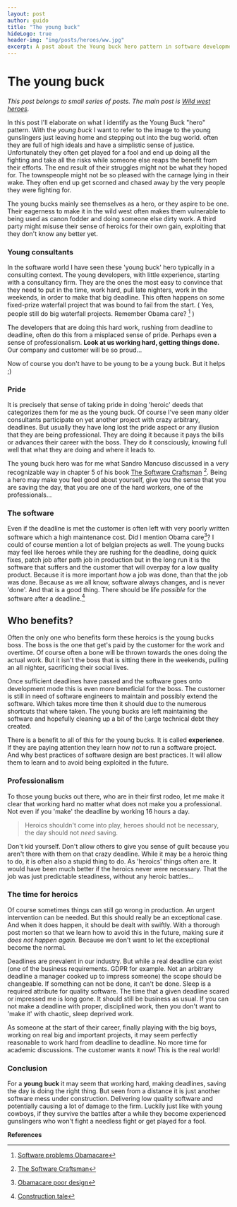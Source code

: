 ```yaml
---
layout: post
author: guido
title: "The young buck"
hideLogo: true
header-img: "img/posts/heroes/ww.jpg"
excerpt: A post about the Young buck hero pattern in software development. The young gunslinger, full of high ideals. working in the software industry.
---
```

# The young buck

*This post belongs to small series of posts. The main post is [Wild west heroes](/31/05/2018/Heroes/).* 

In this post I'll elaborate on what I identify as the Young Buck "hero" pattern. With the *young buck* I want to refer to the image to the young gunslingers just leaving home and stepping out into the bug world. often they are full of high ideals and have a simplistic sense of justice. Unfortunately they often get played for a fool and end up doing all the fighting and take all the risks while someone else reaps the benefit from their efforts. The end result of their struggles might not be what they hoped for. The townspeople might not be so pleased with the carnage lying in their wake. They often end up get scorned and chased away by the very people they were fighting for. 

The young bucks mainly see themselves as a hero, or they aspire to be one. Their eagerness to make it in the wild west often makes them vulnerable to being used as canon fodder and doing someone else dirty work. A third party might misuse their sense of heroics for their own gain, exploiting that they don't know any better yet. 

### Young consultants

In the software world I have seen these 'young buck' hero typically in a consulting context. The young developers, with little experience, starting with a consultancy firm. They are the ones the most easy to convince that they need to put in the time, work hard, pull late nighters, work in the weekends, in order to make that big deadline. This often happens on some fixed-prize waterfall project that was bound to fail from the start.  ( Yes, people still do big waterfall projects. Remember Obama care? [^obama-cio] )

The developers that are doing this hard work, rushing from deadline to deadline, often do this from a misplaced sense of pride. Perhaps even a sense of professionalism. **Look at us working hard, getting things done.** Our company and customer will be so proud... 

Now of course you don't have to be young to be a young buck. But it helps ;)

### Pride

It is precisely that sense of taking pride in doing 'heroic' deeds that categorizes them for me as the young buck. Of course I've  seen many older consultants participate on yet another project with crazy arbitrary, deadlines. But usually they have long lost the pride aspect or any illusion that they are being professional. They are doing it because it pays the bills or advances their career with the boss. They do it consciously, knowing full well that what they are doing and where it leads to. 
    
The young buck hero was for me what Sandro Mancuso discussed in a very recognizable way in chapter 5 of his book [The Software Craftsman](https://www.amazon.com/Software-Craftsman-Professionalism-Pragmatism-Robert/dp/0134052501/) [^sandroBook]. Being a hero may make you feel good about yourself, give you the sense that you are saving the day, that you are one of the hard workers, one of the professionals...

### The software

Even if the deadline is met the customer is often left with very poorly written software which a high maintenance cost. Did I mention Obama care[^obama-cbs]? I could of course mention a lot of belgian projects as well. The young bucks may feel like heroes while they are rushing for the deadline, doing quick fixes, patch job after path job in production but in the long run it is the software that suffers and the customer that will overpay for a low quality product. Because it is more important _how_ a job was done, than that the job was done. Because as we all know, software always changes, and is never 'done'. And that is a good thing. There should be life _possible_ for the software after a deadline.[^constructionTale] 

## Who benefits?

Often the only one who benefits form these heroics is the young bucks boss. The boss is the one that get's paid by the customer for the work and overtime. Of course often a bone will be thrown towards the ones doing the actual work. But it isn't the boss that is sitting there in the weekends, pulling an all nighter, sacrificing their social lives.

Once sufficient deadlines have passed and the software goes onto development mode this is even more beneficial for the boss. The customer is still in need of software engineers to maintain and possibly extend the software. Which takes more time then it should due to the numerous shortcuts that where taken. The young bucks are left maintaining the software and hopefully cleaning up a bit of the l;arge technical debt they created.

There is a benefit to all of this for the young bucks. It is called **experience**. If they are paying attention they learn how *not* to run a software project. And why best practices of software design are best practices. It will allow them to learn and to avoid being exploited in the future.

### Professionalism

To those young bucks out there, who are in their first rodeo, let me make it clear that working hard no matter what does not make you a professional. Not even if you 'make' the deadline by working 16 hours a day. 

> Heroics shouldn't come into play, heroes should not be necessary, the day should not _need_ saving. 

Don't kid yourself. Don't allow others to give you sense of guilt because you aren't there with them on that crazy deadline.  While it may be a heroic thing to do, it is often also a stupid thing to do. As 'heroics' things often are. It would have been much better if the heroics never were necessary. That the job was just predictable steadiness, without any heroic battles... 
   
### The time for heroics
     
Of course sometimes things can still go wrong in production. An urgent intervention can be needed.  But this should really be an exceptional case. And when it does happen, it should be dealt with swiftly. With a thorough post morten so that we learn how to avoid this in the future, making sure _it does not happen again_. Because we don't want to let the exceptional become the normal.

Deadlines are prevalent in our industry. But while a real deadline can exist (one of the business requirements. GDPR for example. Not an arbitrary deadline a manager cooked up to impress someone) the scope should be changeable. If something can not be done, it can't be done. Sleep is a required attribute for quality software. The time that a given deadline scared or impressed me is long gone. It should still be business as usual. If you can not make a deadline with proper, disciplined work, then you don't want to 'make it' with chaotic, sleep deprived work. 

As someone at the start of their career, finally playing with the big boys, working on real big and important projects, it may seem perfectly reasonable to work hard from deadline to deadline. No more time for academic discussions. The customer wants it now! This is the real world!

### Conclusion

For a **young buck** it may seem that working hard, making deadlines, saving the day is doing the right thing. But seen from a distance it is just another software mess under construction. Delivering low quality software and potentially causing a lot of damage to the firm. Luckily just like with young cowboys, if they survive the battles after a while they become experienced gunslingers who won't fight a needless fight or get played for a fool. 

**References**

[^sandroBook]: [The Software Craftsman](https://www.amazon.com/Software-Craftsman-Professionalism-Pragmatism-Robert/dp/0134052501/ref=sr_1_1?s=books&ie=UTF8&qid=1522832866&sr=1-1&keywords=sandro+mancuso)
[^obama-cio]: [Software problems Obamacare](https://www.cio.com/article/2380827/developer/developer-6-software-development-lessons-from-healthcare-gov-s-failed-launch.html)
[^obama-cbs]: [Obamacare poor design](https://www.cbsnews.com/news/experts-obamacare-website-stymied-by-its-poor-design/)
[^constructionTale]: [Construction tale](/15/04/2018/Construction-Tale/) 
